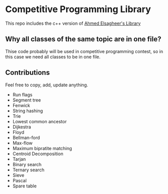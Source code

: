 # Competitive Programming Library

This repo includes the c++ version of [Ahmed Elsagheer's Library](https://github.com/AhmadElsagheer/Competitive-programming-library) 

## Why all classes of the same topic are in one file?

Thise code probably will be used in competitive programming contest, so in this case we need all classes to be in one file.

## Contributions

Feel free to copy, add, update anything.

- Run flags
- Segment tree
- Fenwick
- String hashing
- Trie
- Lowest common ancestor
- Dijkestra
- Floyd
- Bellman-ford
- Max-flow
- Maximum bipratite matching
- Centroid Decomposition
- Tarjan
- Binary search
- Ternary search
- Sieve
- Pascal
- Spare table
